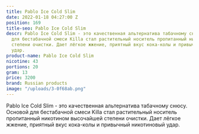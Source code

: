 ```yaml
---
title: Pablo Ice Cold Slim
date: 2022-01-18 04:27:00 Z
position: 169
title-seo: Pablo Ice Cold Slim
descr: Pablo Ice Cold Slim - это качественная альтернатива табачному снюсу. Основой
  для бестабачной смеси Killa стал растительный носитель пропитанный никотином высочайшей
  степени очистки. Дает лёгкое жжение, приятный вкус кока-колы и привычный никотиновый
  удар.
product-name: Pablo Ice Cold Slim
nicotine: 43
portions: 20
gram: 13
price: 3200
brand: Russian products
image: "/uploads/3-0f68ab.png"
---
```


Pablo Ice Cold Slim - это качественная альтернатива табачному снюсу. Основой для бестабачной смеси Killa стал растительный носитель пропитанный никотином высочайшей степени очистки. Дает лёгкое жжение, приятный вкус кока-колы и привычный никотиновый удар.